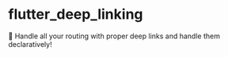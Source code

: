 # flutter_deep_linking
 🧭 Handle all your routing with proper deep links and handle them declaratively!
